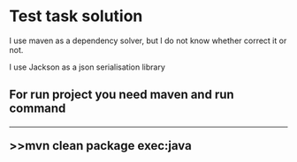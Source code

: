 <h1>Test task solution</h1>
<div>I use maven as a dependency solver, but I do not know whether correct it or not.</div>
<p>I use Jackson as a json serialisation library</p>
<h2>For run project you need maven and run command <hr>>>mvn clean package exec:java</h2>
